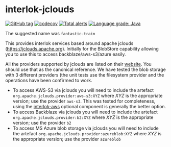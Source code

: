 # interlok-jclouds

[![GitHub tag](https://img.shields.io/github/tag/adaptris/interlok-jclouds.svg)](https://github.com/adaptris/interlok-jclouds/tags) [![codecov](https://codecov.io/gh/adaptris/interlok-jclouds/branch/develop/graph/badge.svg)](https://codecov.io/gh/adaptris/interlok-jclouds) [![Total alerts](https://img.shields.io/lgtm/alerts/g/adaptris/interlok-jclouds.svg?logo=lgtm&logoWidth=18)](https://lgtm.com/projects/g/adaptris/interlok-jclouds/alerts/) [![Language grade: Java](https://img.shields.io/lgtm/grade/java/g/adaptris/interlok-jclouds.svg?logo=lgtm&logoWidth=18)](https://lgtm.com/projects/g/adaptris/interlok-jclouds/context:java)


The suggested name was `fantastic-train`

This provides interlok services based around apache jclouds (https://jclouds.apache.org). Initially for the BlobStore capability allowing you to use this to access backblaze/aws-s3/azure easily.

All the providers supported by jclouds are listed on their [website](https://jclouds.apache.org/reference/providers/). You should use that as the canonical reference. We have tested the blob storage with 3 different providers (the unit tests use the filesystem provider and the operations have been confirmed to work.

- To access AWS-S3 via jclouds you will need to include the artefact `org.apache.jclouds.provider:aws-s3:XYZ` where _XYZ_ is the appropriate version; use the provider `aws-s3`. This was tested for completeness, using the [interlok-aws](https://github.com/adaptris/interlok-aws) optional component is generally the better option.
- To access Backblaze via jclouds you will need to include the artefact `org.apache.jclouds.provider:b2:XYZ` where _XYZ_ is the appropriate version; use the provider `b2`
- To access MS Azure blob storage via jclouds you will need to include the artefact `org.apache.jclouds.provider:azureblob:XYZ` where _XYZ_ is the appropriate version; use the provider `azureblob`
